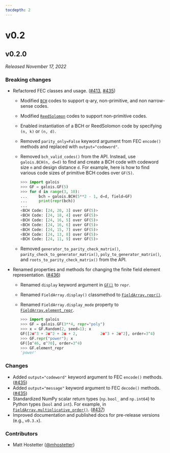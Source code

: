 ```yaml
---
tocdepth: 2
---
```


# v0.2

## v0.2.0

*Released November 17, 2022*

### Breaking changes

- Refactored FEC classes and usage. ([#413](https://github.com/mhostetter/galois/pull/413), [#435](https://github.com/mhostetter/galois/pull/435))
  - Modified [`BCH`](https://mhostetter.github.io/galois/v0.2.0/api/galois.BCH/) codes to support q-ary, non-primitive, and non narrow-sense codes.

  - Modified [`ReedSolomon`](https://mhostetter.github.io/galois/v0.2.0/api/galois.ReedSolomon/) codes to support non-primitive codes.

  - Enabled instantiation of a BCH or ReedSolomon code by specifying `(n, k)` or `(n, d)`.

  - Removed `parity_only=False` keyword argument from FEC `encode()` methods and replaced with `output="codeword"`.

  - Removed `bch_valid_codes()` from the API. Instead, use `galois.BCH(n, d=d)` to find and create a BCH code with codeword size `n` and design distance `d`. For example, here is how to find various code sizes of primitive BCH codes over `GF(5)`.

    ```python
    >>> import galois
    >>> GF = galois.GF(5)
    >>> for d in range(3, 10):
    ...     bch = galois.BCH(5**2 - 1, d=d, field=GF)
    ...     print(repr(bch))
    ... 
    <BCH Code: [24, 20, 3] over GF(5)>
    <BCH Code: [24, 18, 4] over GF(5)>
    <BCH Code: [24, 16, 5] over GF(5)>
    <BCH Code: [24, 16, 6] over GF(5)>
    <BCH Code: [24, 15, 7] over GF(5)>
    <BCH Code: [24, 13, 8] over GF(5)>
    <BCH Code: [24, 11, 9] over GF(5)>
    ```
  - Removed `generator_to_parity_check_matrix()`, `parity_check_to_generator_matrix()`, `poly_to_generator_matrix()`, and `roots_to_parity_check_matrix()` from the API.

- Renamed properties and methods for changing the finite field element representation. ([#436](https://github.com/mhostetter/galois/pull/436))
  - Renamed `display` keyword argument in [`GF()`](https://mhostetter.github.io/galois/v0.2.0/api/galois.GF/) to `repr`.

  - Renamed `FieldArray.display()` classmethod to [`FieldArray.repr()`](https://mhostetter.github.io/galois/v0.2.0/api/galois.FieldArray.repr/).

  - Renamed `FieldArray.display_mode` property to [`FieldArray.element_repr`](https://mhostetter.github.io/galois/v0.2.0/api/galois.FieldArray.element_repr/).
    ```python
    >>> import galois
    >>> GF = galois.GF(3**4, repr="poly")
    >>> x = GF.Random(2, seed=1); x
    GF([2α^3 + 2α^2 + 2α + 2,          2α^3 + 2α^2], order=3^4)
    >>> GF.repr("power"); x
    GF([α^46, α^70], order=3^4)
    >>> GF.element_repr
    'power'
    ```

### Changes

- Added `output="codeword"` keyword argument to FEC `encode()` methods. ([#435](https://github.com/mhostetter/galois/pull/435))
- Added `output="message"` keyword argument to FEC `decode()` methods. ([#435](https://github.com/mhostetter/galois/pull/435))
- Standardized NumPy scalar return types (`np.bool_` and `np.int64`) to Python types (`bool` and `int`). For example, in [`FieldArray.multiplicative_order()`](https://mhostetter.github.io/galois/v0.2.0/api/galois.FieldArray.multiplicative_order/). ([#437](https://github.com/mhostetter/galois/pull/437))
- Improved documentation and published docs for pre-release versions (e.g., `v0.3.x`).

### Contributors

- Matt Hostetter ([@mhostetter](https://github.com/mhostetter))
